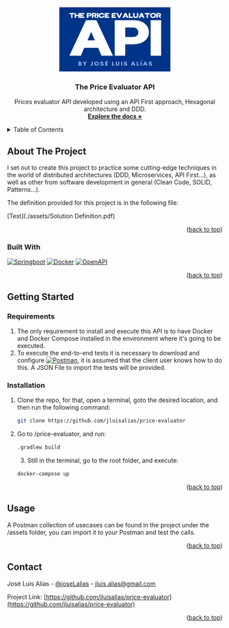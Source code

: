 <a id="readme-top"></a>

<!-- PROJECT LOGO -->
<br />
<div align="center">
  <a href="https://github.com/jluisalias/price-evaluator">
    <img src="assets/logo.png" alt="Logo" width="260" height="150">
  </a>

<h3 align="center">The Price Evaluator API</h3>

  <p align="center">
    Prices evaluator API developed using an API First approach, Hexagonal architecture and DDD.
    <br />
    <a href="https://github.com/jluisalias/price-evaluator"><strong>Explore the docs »</strong></a>
    <br />
  </p>
</div>

<!-- TABLE OF CONTENTS -->
<details>
  <summary>Table of Contents</summary>
  <ol>
    <li>
      <a href="#about-the-project">About The Project</a>
      <ul>
        <li><a href="#built-with">Built With</a></li>
      </ul>
    </li>
    <li>
      <a href="#getting-started">Getting Started</a>
      <ul>
        <li><a href="#prerequisites">Prerequisites</a></li>
        <li><a href="#installation">Installation</a></li>
      </ul>
    </li>
    <li><a href="#usage">Usage</a></li>
    <li><a href="#contact">Contact</a></li>
  </ol>
</details>

## About The Project

I set out to create this project to practice some cutting-edge techniques in the world of distributed architectures (DDD, Microservices, API First...), as well as other from software development in general (Clean Code, SOLID, Patterns...).

The definition provided for this project is in the following file:

[Test](./assets/Solution Definition.pdf)

<p align="right">(<a href="#readme-top">back to top</a>)</p>

### Built With

[![Springboot][Springboot]][Springboot-url]
[![Docker][Docker]][Docker-url]
[![OpenAPI][OpenAPI]][OpenAPI-url]

<p align="right">(<a href="#readme-top">back to top</a>)</p>

## Getting Started

### Requirements

1. The only requirement to install and execute this API is to have Docker and Docker Compose installed in the environment where it's going to be executed.
2. To execute the end-to-end tests it is necessary to download and configure [![Postman][Postman]][Postman-url], it is assumed that the client user knows how to do this. A JSON File to import the tests will be provided.

### Installation

1. Clone the repo, for that, open a terminal, goto the desired location, and then run the following command:
   ```sh
   git clone https://github.com/jluisalias/price-evaluator
   ```

2. Go to /price-evaluator, and run:
   ```sh
   .gradlew build
   ```

   3. Still in the terminal, go to the root folder, and execute:
   ```sh 
   docker-compose up
   ```

<p align="right">(<a href="#readme-top">back to top</a>)</p>

## Usage
A Postman collection of usecases can be found in the project under the /assets folder, you can import it to your Postman and test the calls.

<p align="right">(<a href="#readme-top">back to top</a>)</p>

<!-- CONTACT -->
## Contact

José Luis Alías - [@joseLalias](https://twitter.com/joseLalias) - jluis.alias@gmail.com

Project Link: [https://github.com/jluisalias/price-evaluator](https://github.com/jluisalias/price-evaluator)

<p align="right">(<a href="#readme-top">back to top</a>)</p>



<!-- MARKDOWN LINKS & IMAGES -->
[linkedin-shield]: https://img.shields.io/badge/-LinkedIn-black.svg?style=for-the-badge&logo=linkedin&colorB=555
[linkedin-url]: https://linkedin.com/in/jluisalias
[logo]: assets/logo.png
[Docker]: https://img.shields.io/badge/docker-0db7ed?style=for-the-badge&logo=docker&logoColor=white
[Docker-url]: https://www.docker.com/
[Springboot]: https://img.shields.io/badge/springboot-6db33f?style=for-the-badge&logo=springboot&logoColor=white
[Springboot-url]: https://spring.io/projects/spring-boot
[OpenAPI]: https://img.shields.io/badge/open%20api-6BA539?style=for-the-badge&logo=openapiinitiative&logoColor=white
[OpenAPI-url]: https://www.openapis.org/
[Postman]: https://img.shields.io/badge/postman-FF6C37?style=plastic&logo=postman&logoColor=white
[Postman-url]: https://www.postman.com/